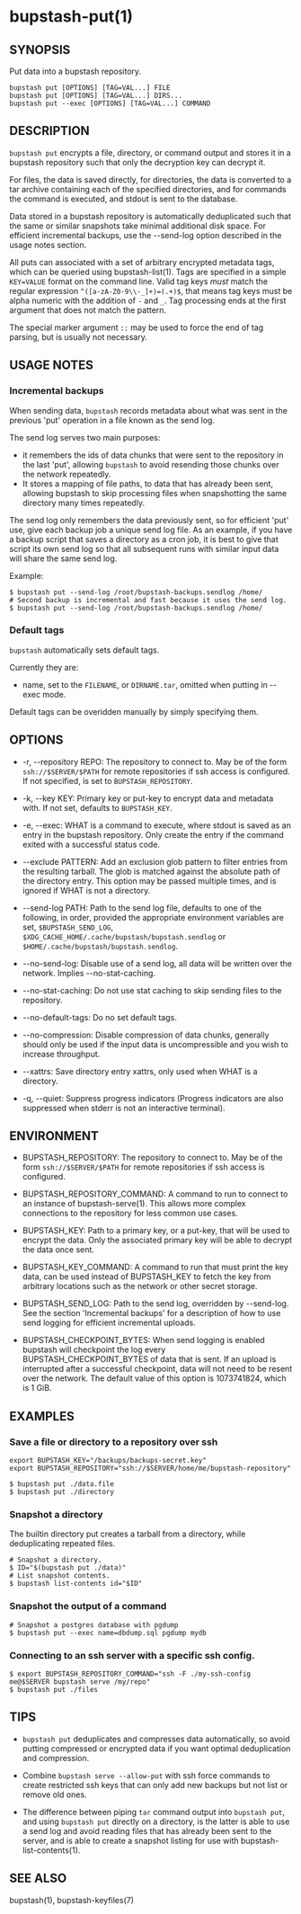 bupstash-put(1) 
===============

## SYNOPSIS

Put data into a bupstash repository.

`bupstash put [OPTIONS] [TAG=VAL...] FILE`<br>
`bupstash put [OPTIONS] [TAG=VAL...] DIRS...`<br>
`bupstash put --exec [OPTIONS] [TAG=VAL...] COMMAND`<br>

## DESCRIPTION

`bupstash put` encrypts a file, directory, or command output and stores it in a bupstash repository
such that only the decryption key can decrypt it.

For files, the data is saved directly, for directories, the data
is converted to a tar archive containing each of the specified directories,
and for commands the command is executed, and stdout is sent to the database.

Data stored in a bupstash repository is automatically deduplicated
such that the same or similar snapshots take minimal additional disk space.
For efficient incremental backups, use the --send-log option described in the usage notes section.

All puts can associated with a set of arbitrary encrypted metadata tags, which
can be queried using bupstash-list(1). Tags are specified in a simple
`KEY=VALUE` format on the command line. Valid tag keys *must* match the
regular expression `^([a-zA-Z0-9\\-_]+)=(.+)$`, that means tag keys must be alpha numeric 
with the addition of `-` and `_`. Tag processing ends at the first argument that does not match the pattern.

The special marker argument `::` may be used to force the end of tag parsing, but is usually not necessary.


## USAGE NOTES

### Incremental backups

When sending data, `bupstash` records metadata about what was sent in the previous
'put' operation in a file known as the send log. 

The send log serves two main purposes:

- it remembers the ids of data chunks that were sent to the repository in the last 'put',
  allowing `bupstash` to avoid resending those chunks over the network repeatedly.
- It stores a mapping of file paths, to data that has already been sent, allowing bupstash
  to skip processing files when snapshotting the same directory many times repeatedly.

The send log only remembers the data previously sent, so for efficient 'put' use, give each backup job
a unique send log file. As an example, if you have a backup script that saves a 
directory as a cron job, it is best to give that script its own send log so that all subsequent
runs with similar input data will share the same send log.

Example: 

```
$ bupstash put --send-log /root/bupstash-backups.sendlog /home/
# Second backup is incremental and fast because it uses the send log.
$ bupstash put --send-log /root/bupstash-backups.sendlog /home/
```

### Default tags

`bupstash` automatically sets default tags.

Currently they are:

- name, set to the `FILENAME`, or `DIRNAME.tar`, omitted when putting in --exec mode.

Default tags can be overidden manually by simply specifying them.


## OPTIONS

* -r, --repository REPO:
  The repository to connect to. May be of the form `ssh://$SERVER/$PATH` for
  remote repositories if ssh access is configured. If not specified, is set to `BUPSTASH_REPOSITORY`.

* -k, --key KEY:
  Primary key or put-key to encrypt data and metadata with. If not set, defaults
  to `BUPSTASH_KEY`.

* -e, --exec:
  WHAT is a command to execute, where stdout is saved as an entry
  in the bupstash repository. Only create the entry if the command
  exited with a successful status code.

* --exclude PATTERN:
  Add an exclusion glob pattern to filter entries from the resulting tarball.
  The glob is matched against the absolute path of the directory entry.
  This option may be passed multiple times, and is ignored if WHAT is not a directory.

* --send-log PATH:
  Path to the send log file, defaults to one of the following, in order, provided
  the appropriate environment variables are set, `$BUPSTASH_SEND_LOG`,
  `$XDG_CACHE_HOME/.cache/bupstash/bupstash.sendlog` or `$HOME/.cache/bupstash/bupstash.sendlog`.

* --no-send-log:
  Disable use of a send log, all data will be written over the network. Implies --no-stat-caching.

* --no-stat-caching:
  Do not use stat caching to skip sending files to the repository.

* --no-default-tags:
  Do no set default tags.

* --no-compression:
  Disable compression of data chunks, generally should only be used
  if the input data is uncompressible and you wish to increase throughput.

* --xattrs:
  Save directory entry xattrs, only used when WHAT is a directory.

* -q, --quiet:
  Suppress progress indicators (Progress indicators are also suppressed when stderr
  is not an interactive terminal).

## ENVIRONMENT

* BUPSTASH_REPOSITORY:
  The repository to connect to. May be of the form `ssh://$SERVER/$PATH` for
  remote repositories if ssh access is configured.

* BUPSTASH_REPOSITORY_COMMAND:
  A command to run to connect to an instance of bupstash-serve(1). This 
  allows more complex connections to the repository for less common use cases.

* BUPSTASH_KEY:
  Path to a primary key, or a put-key, that will be used to encrypt
  the data. Only the associated primary key will be able to decrypt
  the data once sent.

* BUPSTASH_KEY_COMMAND:
  A command to run that must print the key data, can be used instead of BUPSTASH_KEY
  to fetch the key from arbitrary locations such as the network or other secret storage.

* BUPSTASH_SEND_LOG:
  Path to the send log, overridden by --send-log. See the section 'Incremental backups'
  for a description of how to use send logging for efficient incremental uploads.

* BUPSTASH_CHECKPOINT_BYTES:
  When send logging is enabled bupstash will checkpoint the log every BUPSTASH_CHECKPOINT_BYTES
  of data that is sent. If an upload is interrupted after a successful checkpoint, data will not need
  to be resent over the network. The default value of this option is 1073741824, which is 1 GiB.

## EXAMPLES

### Save a file or directory to a repository over ssh

```
export BUPSTASH_KEY="/backups/backups-secret.key"
export BUPSTASH_REPOSITORY="ssh://$SERVER/home/me/bupstash-repository"

$ bupstash put ./data.file
$ bupstash put ./directory

```

### Snapshot a directory

The builtin directory put creates a tarball from a directory, while
deduplicating repeated files.

```
# Snapshot a directory.
$ ID="$(bupstash put ./data)"
# List snapshot contents.
$ bupstash list-contents id="$ID"
```

### Snapshot the output of a command

```
# Snapshot a postgres database with pgdump
$ bupstash put --exec name=dbdump.sql pgdump mydb
```

### Connecting to an ssh server with a specific ssh config.

```
$ export BUPSTASH_REPOSITORY_COMMAND="ssh -F ./my-ssh-config me@$SERVER bupstash serve /my/repo"
$ bupstash put ./files
```

## TIPS

- `bupstash put` deduplicates and compresses data automatically, so avoid putting compressed
  or encrypted data if you want optimal deduplication and compression. 

- Combine `bupstash serve --allow-put` with ssh force commands to create restricted ssh keys that can
  only add new backups but not list or remove old ones.

- The difference between piping `tar` command output into `bupstash put`, and using `bupstash put` directly
  on a directory, is the latter is able to use a send log and avoid reading files that has already
  been sent to the server, and is able to create a snapshot listing for use with bupstash-list-contents(1).

## SEE ALSO

bupstash(1), bupstash-keyfiles(7)
